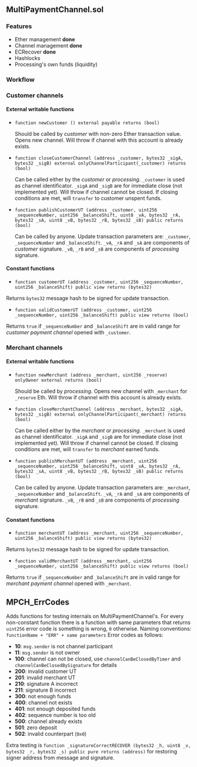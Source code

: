 ## MultiPaymentChannel.sol

### Features

  * Ether management **done**
  * Channel management **done**
  * ECRecover **done**
  * Hashlocks
  * Processing's own funds (liquidity)

### Workflow

### Customer channels

#### External writable functions

  * `function newCustomer () external payable returns (bool)`

    Should be called by *customer* with non-zero Ether transaction value. Opens new channel.
    Will throw if channel with this account is already exists.

  * `function closeCustomerChannel (address _customer, bytes32 _sigA, bytes32 _sigB) external onlyChannelParticipant(_customer) returns (bool)`

    Can be called either by the *customer* or *processing*. `_customer` is used as channel identificator. `_sigA` and `_sigB` are for immediate close (not implemented yet). Will throw if channel cannot be closed. If closing conditions are met, will `transfer` to customer unspent funds.

  * `function publishCustomerUT (address _customer, uint256 _sequenceNumber, uint256 _balanceShift, uint8 _vA, bytes32 _rA, bytes32 _sA, uint8 _vB, bytes32 _rB, bytes32 _sB) public returns (bool)`

    Can be called by anyone. Update transaction parameters are: `_customer`, `_sequenceNumber` and `_balanceShift`.
    `_vA`, `_rA` and `_sA` are components of *customer* signature.
    `_vB`, `_rB` and `_sB` are components of *processing* signature.

#### Constant functions

  * `function customerUT (address _customer, uint256 _sequenceNumber, uint256 _balanceShift) public view returns (bytes32)`

  Returns `bytes32` message hash to be signed for update transaction.

  * `function validCustomerUT (address _customer, uint256 _sequenceNumber, uint256 _balanceShift) public view returns (bool)`

  Returns `true` if `_sequenceNumber` and `_balanceShift` are in valid range for *customer payment channel* opened with `_customer`.


### Merchant channels

#### External writable functions

  * `function newMerchant (address _merchant, uint256 _reserve) onlyOwner external returns (bool)`

    Should be called by *processing*. Opens new channel with `_merchant` for `_reserve` Eth.
    Will throw if channel with this account is already exists.

  * `function closeMerchantChannel (address _merchant, bytes32 _sigA, bytes32 _sigB) external onlyChannelParticipant(_merchant) returns (bool)`

    Can be called either by the *merchant* or *processing*. `_merchant` is used as channel identificator. `_sigA` and `_sigB` are for immediate close (not implemented yet). Will throw if channel cannot be closed. If closing conditions are met, will `transfer` to *merchant* earned funds.

  * `function publishMerchantUT (address _merchant, uint256 _sequenceNumber, uint256 _balanceShift, uint8 _vA, bytes32 _rA, bytes32 _sA, uint8 _vB, bytes32 _rB, bytes32 _sB) public returns (bool)`

    Can be called by anyone. Update transaction parameters are: `_merchant`, `_sequenceNumber` and `_balanceShift`.
    `_vA`, `_rA` and `_sA` are components of *merchant* signature.
    `_vB`, `_rB` and `_sB` are components of *processing* signature.

#### Constant functions

  * `function merchantUT (address _merchant, uint256 _sequenceNumber, uint256 _balanceShift) public view returns (bytes32)`

  Returns `bytes32` message hash to be signed for update transaction.

  * `function validMerchantUT (address _merchant, uint256 _sequenceNumber, uint256 _balanceShift) public view returns (bool)`

  Returns `true` if `_sequenceNumber` and `_balanceShift` are in valid range for *merchant payment channel* opened with `_merchant`.



## MPCH_ErrCodes

Adds functions for testing internals on MultiPaymentChannel's.
For every non-constant function there is a function with same parameters that returns `uint256` error code is something is wrong, `0` otherwise. Naming conventions: `functionName + "ERR" + same parameters`
Error codes as follows:

* **10**:  `msg.sender` is not channel participant
* **11**:  `msg.sender` is not owner
* **100**: channel can not be closed, use `channelCanBeClosedByTimer` and `channelCanBeClosedBySignature` for details
* **200**: invalid customer UT
* **201**: invalid merchant UT
* **210**: signature A incorrect
* **211**: signature B incorrect
* **300**: not enough funds
* **400**: channel not exists
* **401**: not enough deposited funds
* **402**: sequence number is too old
* **500**: channel already exists
* **501**: zero deposit
* **502**: invalid counterpart (`0x0`)

Extra testing is `function _signatureCorrectRECOVER (bytes32 _h, uint8 _v, bytes32 _r, bytes32 _s) public pure returns (address)` for restoring signer address from message and signature.
